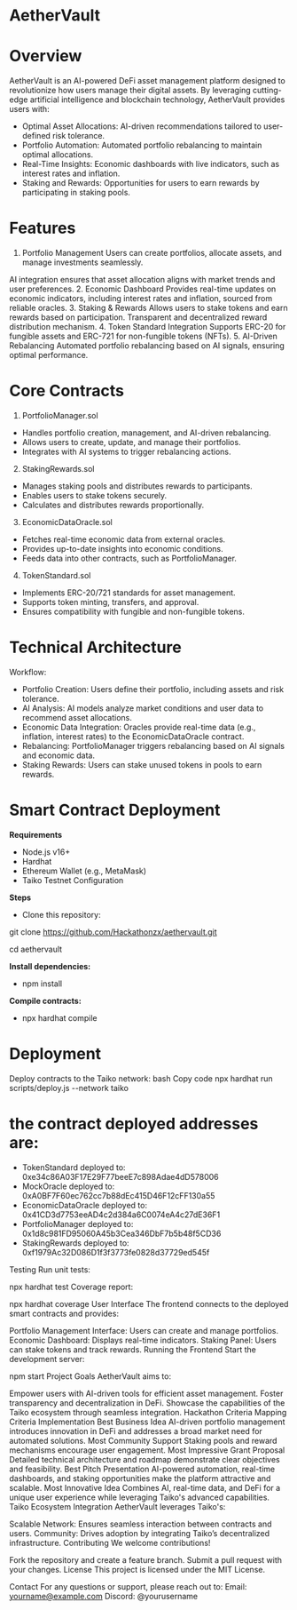 # AetherVault

# Overview
AetherVault is an AI-powered DeFi asset management platform designed to revolutionize how users manage their digital assets. By leveraging cutting-edge artificial intelligence and blockchain technology, AetherVault provides users with:

- Optimal Asset Allocations: AI-driven recommendations tailored to user-defined risk tolerance.
- Portfolio Automation: Automated portfolio rebalancing to maintain optimal allocations.
- Real-Time Insights: Economic dashboards with live indicators, such as interest rates and inflation.
- Staking and Rewards: Opportunities for users to earn rewards by participating in staking pools.

# Features
1. Portfolio Management
Users can create portfolios, allocate assets, and manage investments seamlessly.

AI integration ensures that asset allocation aligns with market trends and user preferences.
2. Economic Dashboard
Provides real-time updates on economic indicators, including interest rates and inflation, sourced from reliable oracles.
3. Staking & Rewards
Allows users to stake tokens and earn rewards based on participation.
Transparent and decentralized reward distribution mechanism.
4. Token Standard Integration
Supports ERC-20 for fungible assets and ERC-721 for non-fungible tokens (NFTs).
5. AI-Driven Rebalancing
Automated portfolio rebalancing based on AI signals, ensuring optimal performance.

# Core Contracts
1. PortfolioManager.sol
- Handles portfolio creation, management, and AI-driven rebalancing.
- Allows users to create, update, and manage their portfolios.
- Integrates with AI systems to trigger rebalancing actions.

2. StakingRewards.sol
- Manages staking pools and distributes rewards to participants.
- Enables users to stake tokens securely.
- Calculates and distributes rewards proportionally.

3. EconomicDataOracle.sol
- Fetches real-time economic data from external oracles.
- Provides up-to-date insights into economic conditions.
- Feeds data into other contracts, such as PortfolioManager.

4. TokenStandard.sol
- Implements ERC-20/721 standards for asset management.
- Supports token minting, transfers, and approval.
- Ensures compatibility with fungible and non-fungible tokens.

# Technical Architecture
Workflow:
- Portfolio Creation: Users define their portfolio, including assets and risk tolerance.
- AI Analysis: AI models analyze market conditions and user data to recommend asset allocations.
- Economic Data Integration: Oracles provide real-time data (e.g., inflation, interest rates) to the EconomicDataOracle contract.
- Rebalancing: PortfolioManager triggers rebalancing based on AI signals and economic data.
- Staking Rewards: Users can stake unused tokens in pools to earn rewards.

# Smart Contract Deployment

**Requirements**
- Node.js v16+
- Hardhat
- Ethereum Wallet (e.g., MetaMask)
- Taiko Testnet Configuration

**Steps**
- Clone this repository:

git clone https://github.com/Hackathonzx/aethervault.git

cd aethervault

**Install dependencies:**
- npm install

**Compile contracts:**
- npx hardhat compile

# Deployment

Deploy contracts to the Taiko network:
bash
Copy code
npx hardhat run scripts/deploy.js --network taiko

# the contract deployed addresses are:
- TokenStandard deployed to: 0xe34c86A03F17E29F77beeE7c898Adae4dD578006
- MockOracle deployed to: 0xA0BF7F60ec762cc7b88dEc415D46F12cFF130a55
- EconomicDataOracle deployed to: 0x41CD3d7753eeAD4c2d384a6C0074eA4c27dE36F1
- PortfolioManager deployed to: 0x1d8c981FD95060A45b3Cea346DbF7b5b48f5CD36
- StakingRewards deployed to: 0xf1979Ac32D086D1f3f3773fe0828d37729ed545f

Testing
Run unit tests:

npx hardhat test
Coverage report:

npx hardhat coverage
User Interface
The frontend connects to the deployed smart contracts and provides:

Portfolio Management Interface: Users can create and manage portfolios.
Economic Dashboard: Displays real-time indicators.
Staking Panel: Users can stake tokens and track rewards.
Running the Frontend
Start the development server:

npm start
Project Goals
AetherVault aims to:

Empower users with AI-driven tools for efficient asset management.
Foster transparency and decentralization in DeFi.
Showcase the capabilities of the Taiko ecosystem through seamless integration.
Hackathon Criteria Mapping
Criteria	Implementation
Best Business Idea	AI-driven portfolio management introduces innovation in DeFi and addresses a broad market need for automated solutions.
Most Community Support	Staking pools and reward mechanisms encourage user engagement.
Most Impressive Grant Proposal	Detailed technical architecture and roadmap demonstrate clear objectives and feasibility.
Best Pitch Presentation	AI-powered automation, real-time dashboards, and staking opportunities make the platform attractive and scalable.
Most Innovative Idea	Combines AI, real-time data, and DeFi for a unique user experience while leveraging Taiko's advanced capabilities.
Taiko Ecosystem Integration
AetherVault leverages Taiko's:

Scalable Network: Ensures seamless interaction between contracts and users.
Community: Drives adoption by integrating Taiko’s decentralized infrastructure.
Contributing
We welcome contributions!

Fork the repository and create a feature branch.
Submit a pull request with your changes.
License
This project is licensed under the MIT License.

Contact
For any questions or support, please reach out to:
Email: yourname@example.com
Discord: @yourusername
